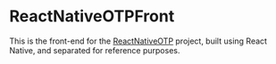 # ReactNativeOTPFront

This is the front-end for the [ReactNativeOTP](https://github.com/sleeplesseditor/ReactNativeOTP) project, built using React Native, and separated for reference purposes.